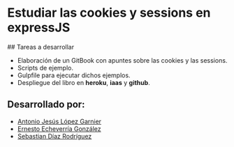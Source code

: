 # Estudiar las cookies y sessions en expressJS

## Tareas a desarrollar


  - Elaboración de un GitBook con apuntes sobre las cookies y las sessions.
  - Scripts de ejemplo.
  - Gulpfile para ejecutar dichos ejemplos.
  - Despliegue del libro en **heroku**, **iaas** y **github**.

## Desarrollado por:

  * [Antonio Jesús López Garnier](https://antoniogarnier.github.io)
  * [Ernesto Echeverría González](https://akaibf.github.io/)
  * [Sebastian Díaz Rodríguez](https://alu0100893649.github.io/)
